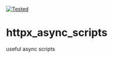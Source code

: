 [![Tested](https://github.com/AlexanderKhalikov/httpx_async_scripts/actions/workflows/python-app.yml/badge.svg)](https://github.com/AlexanderKhalikov/httpx_async_scripts/actions/workflows/python-app.yml)
# httpx_async_scripts
useful async scripts
